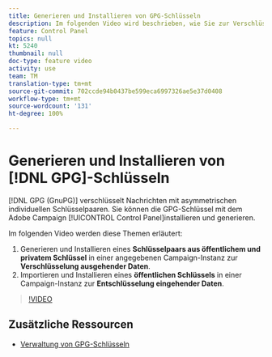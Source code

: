```yaml
---
title: Generieren und Installieren von GPG-Schlüsseln
description: Im folgenden Video wird beschrieben, wie Sie zur Verschlüsselung ausgehender Daten ein Schlüsselpaar aus öffentlichem/privatem Schlüssel generieren und in einer angegebenen Campaign-Instanz installieren sowie zur Entschlüsselung eingehender Daten einen öffentlichen Schlüssel importieren und in einer Campaign-Instanz installieren.
feature: Control Panel
topics: null
kt: 5240
thumbnail: null
doc-type: feature video
activity: use
team: TM
translation-type: tm+mt
source-git-commit: 702ccde94b0437be599eca6997326ae5e37d0408
workflow-type: tm+mt
source-wordcount: '131'
ht-degree: 100%

---
```



# Generieren und Installieren von [!DNL GPG]-Schlüsseln

[!DNL GPG (GnuPG)] verschlüsselt Nachrichten mit asymmetrischen individuellen Schlüsselpaaren. Sie können die GPG-Schlüssel mit dem Adobe Campaign [!UICONTROL Control Panel]installieren und generieren.

Im folgenden Video werden diese Themen erläutert:

1. Generieren und Installieren eines **Schlüsselpaars aus öffentlichem und privatem Schlüssel** in einer angegebenen Campaign-Instanz zur **Verschlüsselung ausgehender Daten**.
2. Importieren und Installieren eines **öffentlichen Schlüssels** in einer Campaign-Instanz zur **Entschlüsselung eingehender Daten**.

>[!VIDEO](https://video.tv.adobe.com/v/34201?quality=12)

## Zusätzliche Ressourcen

* [Verwaltung von GPG-Schlüsseln](https://docs.adobe.com/content/help/de-DE/control-panel/using/instances-settings/gpg-keys-management.html)
